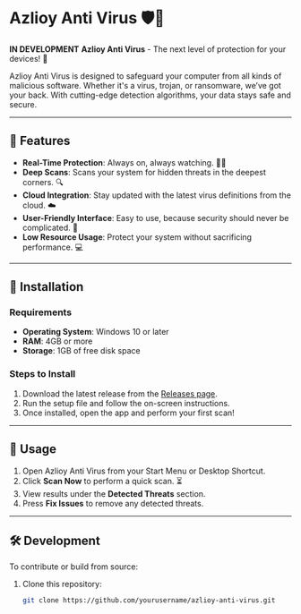 # Azlioy Anti Virus 🛡️🚀

 **IN DEVELOPMENT**
 **Azlioy Anti Virus** - The next level of protection for your devices! 🔐

Azlioy Anti Virus is designed to safeguard your computer from all kinds of malicious software. Whether it's a virus, trojan, or ransomware, we’ve got your back. With cutting-edge detection algorithms, your data stays safe and secure.

---

## 🚀 Features

- **Real-Time Protection**: Always on, always watching. 🕵️‍♂️
- **Deep Scans**: Scans your system for hidden threats in the deepest corners. 🔍
- **Cloud Integration**: Stay updated with the latest virus definitions from the cloud. ☁️
- **User-Friendly Interface**: Easy to use, because security should never be complicated. 🎨
- **Low Resource Usage**: Protect your system without sacrificing performance. 💻

---

## 🔧 Installation

### Requirements
- **Operating System**: Windows 10 or later
- **RAM**: 4GB or more
- **Storage**: 1GB of free disk space

### Steps to Install

1. Download the latest release from the [Releases page](https://github.com/yourusername/azlioy-anti-virus/releases).
2. Run the setup file and follow the on-screen instructions.
3. Once installed, open the app and perform your first scan!

---

## 📡 Usage

1. Open Azlioy Anti Virus from your Start Menu or Desktop Shortcut.
2. Click **Scan Now** to perform a quick scan. ⏳
3. View results under the **Detected Threats** section.
4. Press **Fix Issues** to remove any detected threats.

---

## 🛠️ Development

To contribute or build from source:

1. Clone this repository:
   ```bash
   git clone https://github.com/yourusername/azlioy-anti-virus.git
